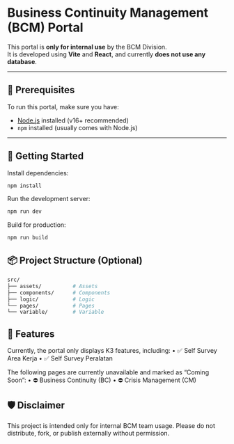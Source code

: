 # Business Continuity Management (BCM) Portal

This portal is **only for internal use** by the BCM Division.  
It is developed using **Vite** and **React**, and currently **does not use any database**.

---

## 🔧 Prerequisites

To run this portal, make sure you have:

- [Node.js](https://nodejs.org/) installed (v16+ recommended)
- `npm` installed (usually comes with Node.js)

---

## 🚀 Getting Started

Install dependencies:

```bash
npm install
```

Run the development server:
```bash
npm run dev
```

Build for production:
```bash
npm run build
```

## 📦 Project Structure (Optional)
```bash
src/
├── assets/          # Assets
├── components/      # Components
├── logic/           # Logic
└── pages/           # Pages
└── variable/        # Variable
```

## 🧪 Features
Currently, the portal only displays K3 features, including:
	•	✅ Self Survey Area Kerja
	•	✅ Self Survey Peralatan

The following pages are currently unavailable and marked as “Coming Soon”:
	•	⛔ Business Continuity (BC)
	•	⛔ Crisis Management (CM)

## 🛡️ Disclaimer

This project is intended only for internal BCM team usage.
Please do not distribute, fork, or publish externally without permission.

